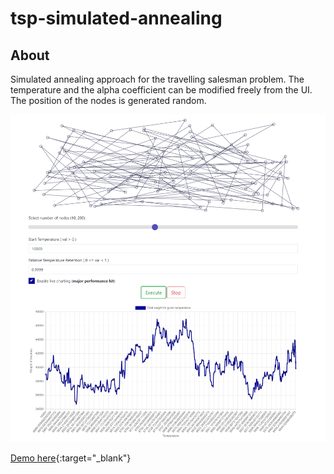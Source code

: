 # tsp-simulated-annealing

## About

Simulated annealing approach for the travelling salesman problem.
The temperature and the alpha coefficient can be modified freely from the UI.
The position of the nodes is generated random.

![Demo](demo.png)

[Demo here](https://bmaris98.github.io/tsp-simulated-annealing/){:target="_blank"}